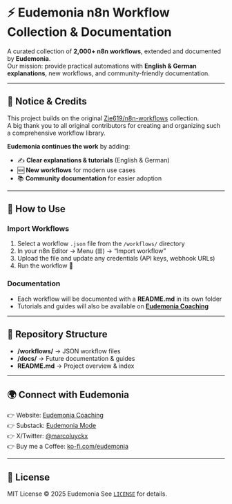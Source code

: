 # ⚡ Eudemonia n8n Workflow Collection & Documentation

A curated collection of **2,000+ n8n workflows**, extended and documented by **Eudemonia**.  
Our mission: provide practical automations with **English & German explanations**, new workflows, and community-friendly documentation.  

---

## 📢 Notice & Credits
This project builds on the original [Zie619/n8n-workflows](https://github.com/Zie619/n8n-workflows) collection.  
A big thank you to all original contributors for creating and organizing such a comprehensive workflow library.  

**Eudemonia continues the work** by adding:  
- ✍️ **Clear explanations & tutorials** (English & German)  
- 🆕 **New workflows** for modern use cases  
- 📚 **Community documentation** for easier adoption  

---

## 🚀 How to Use
### Import Workflows
1. Select a workflow `.json` file from the `/workflows/` directory  
2. In your n8n Editor → Menu (☰) → “Import workflow”  
3. Upload the file and update any credentials (API keys, webhook URLs)  
4. Run the workflow 🚀  

### Documentation
- Each workflow will be documented with a **README.md** in its own folder  
- Tutorials and guides will also be available on **[Eudemonia Coaching](https://www.eudemonia-coaching.de/enterprise)**  

---

## 📂 Repository Structure
- **/workflows/** → JSON workflow files  
- **/docs/** → Future documentation & guides  
- **README.md** → Project overview & index  

---

## 🌍 Connect with Eudemonia
👉 Website: [Eudemonia Coaching](https://www.eudemonia-coaching.de/enterprise)  
👉 Substack: [Eudemonia Mode](https://eudemoniamode.substack.com/)  
👉 X/Twitter: [@marcoluyckx](https://x.com/marcoluyckx)  
👉 Buy me a Coffee: [ko-fi.com/eudemonia](https://ko-fi.com/eudemonia)  

---

## 📜 License
MIT License © 2025 Eudemonia 
See [`LICENSE`](./license) for details.

